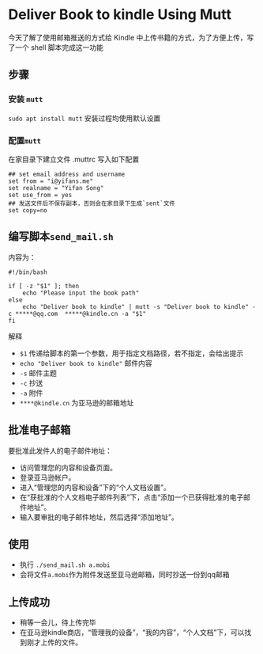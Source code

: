 # Deliver Book to kindle Using Mutt

今天了解了使用邮箱推送的方式给 Kindle 中上传书籍的方式，为了方便上传，写了一个 shell 脚本完成这一功能

## 步骤
### 安装 `mutt`

`sudo apt install mutt`
安装过程均使用默认设置

### 配置`mutt`
在家目录下建立文件 .muttrc
写入如下配置
```
## set email address and username
set from = "i@yifans.me"
set realname = "Yifan Song"
set use_from = yes
## 发送文件后不保存副本，否则会在家目录下生成`sent`文件
set copy=no
```

## 编写脚本`send_mail.sh`
内容为：
```
#!/bin/bash

if [ -z "$1" ]; then
    echo "Please input the book path"
else
    echo "Deliver book to kindle" | mutt -s "Deliver book to kindle" -c *****@qq.com  *****@kindle.cn -a "$1"
fi
```

解释
- `$1` 传递给脚本的第一个参数，用于指定文档路径，若不指定，会给出提示
- `echo "Deliver book to kindle"` 邮件内容
- `-s` 邮件主题
- `-c` 抄送
- `-a` 附件
- `****@kindle.cn` 为亚马逊的邮箱地址

## 批准电子邮箱

要批准此发件人的电子邮件地址：

- 访问管理您的内容和设备页面。
- 登录亚马逊帐户。
- 进入“管理您的内容和设备”下的“个人文档设置”。
- 在“获批准的个人文档电子邮件列表”下，点击“添加一个已获得批准的电子邮件地址”。
- 输入要审批的电子邮件地址，然后选择“添加地址”。

## 使用
- 执行
`./send_mail.sh a.mobi`
- 会将文件`a.mobi`作为附件发送至亚马逊邮箱，同时抄送一份到qq邮箱

## 上传成功
- 稍等一会儿，待上传完毕
- 在亚马逊kindle商店，“管理我的设备”，“我的内容”，“个人文档”下，可以找到刚才上传的文件。

